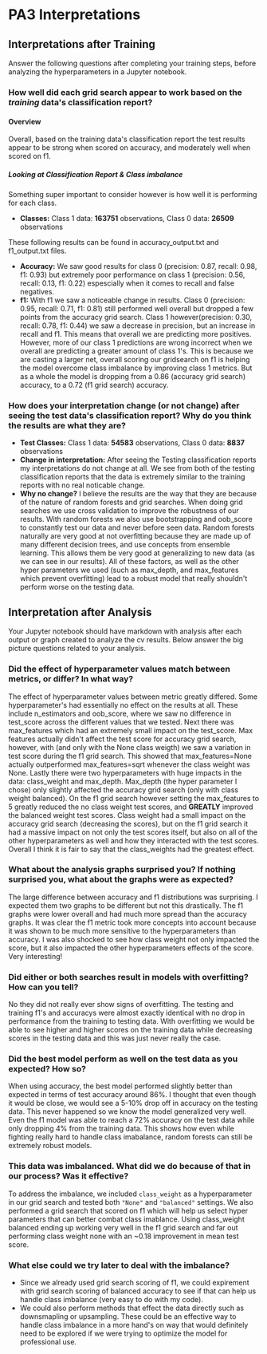 # PA3 Interpretations

## Interpretations after Training

Answer the following questions after completing your training steps, before analyzing the hyperparameters in a Jupyter notebook.

### How well did each grid search appear to work based on the *training* data's classification report?

#### Overview
Overall, based on the training data's classification report the test results appear to be strong when scored on accuracy, and moderately well when scored on f1.

##### Looking at Classification Report & Class imbalance
Something super important to consider however is how well it is performing for each class.
- **Classes:** Class 1 data: **163751** observations, Class 0 data: **26509** observations

These following results can be found in accuracy_output.txt and f1_output.txt files.
- **Accuracy:** We saw good results for class 0 (precision: 0.87, recall: 0.98, f1: 0.93) but extremely poor performance on class 1 (precision: 0.56, recall: 0.13, f1: 0.22) espescially when it comes to recall and false negatives.
- **f1:** With f1 we saw a noticeable change in results. Class 0 (precision: 0.95, recall: 0.71, f1: 0.81) still performed well overall but dropped a few points from the accuracy grid search. Class 1 however(precision: 0.30, recall: 0.78, f1: 0.44) we saw a decrease in precision, but an increase in recall and f1. This means that overall we are predicting more positives. However, more of our class 1 predictions are wrong incorrect when we overall are predicting a greater amount of class 1's. This is because we are casting a larger net, overall scoring our gridsearch on f1 is helping the model overcome class imbalance by improving class 1 metrics. But as a whole the model is dropping from a 0.86 (accuracy grid search) accuracy, to a 0.72 (f1 grid search) accuracy.

### How does your interpretation change (or not change) after seeing the test data's classification report? Why do you think the results are what they are?

- **Test Classes:** Class 1 data: **54583** observations, Class 0 data: **8837** observations
- **Change in interpretation:** After seeing the Testing classification reports my interpretations do not change at all. We see from both of the testing classification reports that the data is extremely similar to the training reports with no real noticable change.
- **Why no change?** I believe the results are the way that they are because of the nature of random forests and grid searches. When doing grid searches we use cross validation to improve the robustness of our results. With random forests we also use bootstrapping and oob_score to constantly test our data and never before seen data. Random forests naturally are very good at not overfitting because they are made up of many different decision trees, and use concepts from ensemble learning. This allows them be very good at generalizing to new data (as we can see in our results). All of these factors, as well as the other hyper parameters we used (such as max_depth, and max_features which prevent overfitting) lead to a robust model that really shouldn't perform worse on the testing data.

## Interpretation after Analysis

Your Jupyter notebook should have markdown with analysis after each output or graph created to analyze the cv results. Below answer the big picture questions related to your analysis.

### Did the effect of hyperparameter values match between metrics, or differ? In what way?

The effect of hyperparameter values between metric greatly differed. Some hyperparameter's had essentially no effect on the results at all. These include n_estimators and oob_score, where we saw no difference in test_score across the different values that we tested. Next there was max_features which had an extremely small impact on the test_score. Max features actually didn't affect the test score for accuracy grid search, however, with (and only with the None class weigth) we saw a variation in test score during the f1 grid search. This showed that max_features=None actually outperformed max_features=sqrt whenever the class weight was None. Lastly there were two hyperparameters with huge impacts in the data: class_weight and max_depth. Max_depth (the hyper parameter I chose) only slightly affected the accuracy grid search (only with class weight balanced). On the f1 grid search however setting the max_features to 5 greatly reduced the no class weight test scores, and **GREATLY** improved the balanced weight test scores. Class weight had a small impact on the accuracy grid search (decreasing the scores), but on the f1 grid search it had a massive impact on not only the test scores itself, but also on all of the other hyperparameters as well and how they interacted with the test scores. Overall I think it is fair to say that the class_weights had the greatest effect.

### What about the analysis graphs surprised you? If nothing surprised you, what about the graphs were as expected?

The large difference between accuracy and f1 distributions was surprising. I expected them two graphs to be different but not this drastically. The f1 graphs were lower overall and had much more spread than the accuracy graphs. It was clear the f1 metric took more concepts into account because it was shown to be much more sensitive to the hyperparameters than accuracy. I was also shocked to see how class weight not only impacted the score, but it also impacted the other hyperparameters effects of the score. Very interesting!

### Did either or both searches result in models with overfitting? How can you tell?

No they did not really ever show signs of overfitting. The testing and training f1's and accuracys were almost exactly identical with no drop in performance from the training to testing data. With overfitting we would be able to see higher and higher scores on the training data while decreasing scores in the testing data and this was just never really the case.

### Did the best model perform as well on the test data as you expected? How so?

When using accuracy, the best model performed slightly better than expected in terms of test accuracy around 86%. I thought that even though it would be close, we would see a 5-10% drop off in accuracy on the testing data. This never happened so we know the model generalized very well. Even the f1 model was able to reach a 72% accuracy on the test data while only dropping 4% from the training data. This shows how even while fighting really hard to handle class imabalance, random forests can still be extremely robust models.

### This data was imbalanced. What did we do because of that in our process? Was it effective?

To address the imbalance, we included `class_weight` as a hyperparameter in our grid search and tested both `"None"` and `"balanced"` settings. We also performed a grid search that scored on f1 which will help us select hyper parameters that can better combat class imablance. Using class_weight balanced ending up working very well in the f1 grid search and far out performing class weight none with an ~0.18 improvement in mean test score. 

### What else could we try later to deal with the imbalance?

- Since we already used grid search scoring of f1, we could expirement with grid search scoring of balanced accuracy to see if that can help us handle class imbalance (very easy to do with my code).
- We could also perform methods that effect the data directly such as downsmapling or upsampling. These could be an effective way to handle class imbalance in a more hand's on way that would definitely need to be explored if we were trying to optimize the model for professional use.